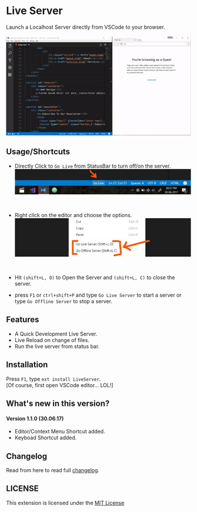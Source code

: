 # Live Server
Launch a Localhost Server directly from VSCode to your browser.<br><br>
![App Preview](./images/Screenshot/AnimatedPreview.gif)


## Usage/Shortcuts

* Directly Click to `Go Live` from StatusBar to turn off/on the server. 
![Go Live Control Preview](./images/Screenshot/statusbar2.jpg)

<br>

* Right click on the editor and choose the options.
![Go Live Control Preview](./images/Screenshot/editormenu.jpg)

<br>

* Hit `(shift+L, O)` to Open the Server and `(shift+L, C)` to close the server. 

* press `F1` or `ctrl+shift+P` and type `Go Live Server` to start a server or type `Go Offline Server` to stop a server.

## Features
* A Quick Development Live Server.
* Live Reload on change of files.
* Run the live server from status bar.

## Installation
Press `F1`, type `ext install LiveServer`.
<br> 
[Of course, first open VSCode editor... LOL!]

## What's new in this version?
#### Version 1.1.0 (30.06.17) 
* Editor/Context Menu Shortcut added.
* Keyboad Shortcut added.

## Changelog
Read from here to read full [changelog](CHANGELOG.md).

## LICENSE

This extension is licensed under the [MIT License](LICENSE)